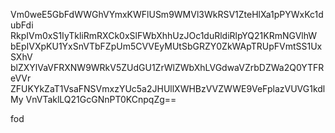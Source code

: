 Vm0weE5GbFdWWGhVYmxKWFlUSm9WMVl3WkRSV1ZteHlXa1pPYWxKc1dubFdi
RkpIVm0xS1IyTkliRmRXCk0xSlFWbXhhUzJOc1duRldiRlpYQ21KRmNGVlhW
bEpIVXpKU1YxSnVTbFZpUm5CVVEyMUtSbGRZY0ZkWApTRUpFVmtSS1UxSXhV
blZXYlVaVFRXNW9WRkV5ZUdGU1ZrWlZWbXhLVGdwaVZrbDZWa2Q0YTFReVVr
ZFUKYkZaT1VsaFNSVmxzYUc5a2JHUllXWHBzVVZWWE9VeFplazVUVG1kdlMy
VnVTaklLQ21GcGNnPT0KCnpqZg==

fod